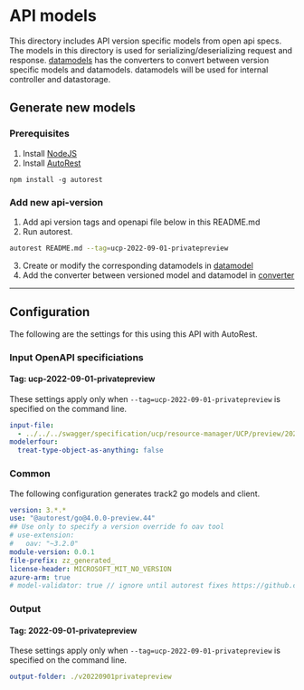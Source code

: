 # API models

This directory includes API version specific models from open api specs. The models in this directory is used for serializing/deserializing request and response. [datamodels](../datamodel/) has the converters to convert between version specific models and datamodels. datamodels will be used for internal controller and datastorage.

## Generate new models
### Prerequisites
1. Install [NodeJS](https://nodejs.org/)
2. Install [AutoRest](http://aka.ms/autorest)
```
npm install -g autorest
```

### Add new api-version

1. Add api version tags and openapi file below in this README.md
2. Run autorest.
```bash
autorest README.md --tag=ucp-2022-09-01-privatepreview
```
3. Create or modify the corresponding datamodels in [datamodel](../datamodel/)
4. Add the converter between versioned model and datamodel in [converter](../datamodel/converter/)

---

## Configuration

The following are the settings for this using this API with AutoRest.

### Input OpenAPI specificiations

#### Tag: ucp-2022-09-01-privatepreview

These settings apply only when `--tag=ucp-2022-09-01-privatepreview` is specified on the command line.

```yaml $(tag) == 'ucp-2022-09-01-privatepreview'
input-file:
  - ../../../swagger/specification/ucp/resource-manager/UCP/preview/2022-09-01-privatepreview/ucp.json
modelerfour: 
  treat-type-object-as-anything: false
```

### Common

The following configuration generates track2 go models and client.

```yaml $(tag) != ''
version: 3.*.*
use: "@autorest/go@4.0.0-preview.44"
## Use only to specify a version override fo oav tool 
# use-extension: 
#   oav: "~3.2.0"
module-version: 0.0.1
file-prefix: zz_generated_
license-header: MICROSOFT_MIT_NO_VERSION
azure-arm: true
# model-validator: true // ignore until autorest fixes https://github.com/Azure/autorest/issues/4671
```

### Output

#### Tag: 2022-09-01-privatepreview

These settings apply only when `--tag=ucp-2022-09-01-privatepreview` is specified on the command line.

```yaml $(tag) == 'ucp-2022-09-01-privatepreview'
output-folder: ./v20220901privatepreview
```
